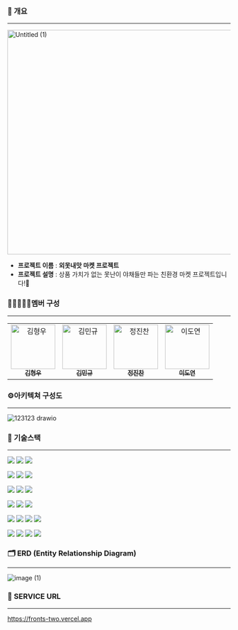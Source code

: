 ### 📄 개요
**********************
<img width="506" alt="Untitled (1)" src="https://github.com/Cheolppochwippo/oe_mos_nae_mas_market/assets/155534061/82cacd27-2237-4620-8c2b-c75de9933c52">

* **프로젝트 이름** : **외못내맛 마켓 프로젝트**
* **프로젝트 설명** : 
상품 가치가 없는 못난이 야채들만 파는 친환경 마켓 프로젝트입니다!🍊 <br>

### 👩🏼‍🤝‍👩🏼멤버 구성
**************
<table>
<tbody>
<tr>
<td align="center"><a href="https://github.com/RebbitK"><img src="https://avatars.githubusercontent.com/u/154823447?v=4" width="100px;" alt="김형우"/><br /><sub><b> 김형우 </b></sub></a><br /></td>
<td align="center"><a href="https://github.com/iminkyu"><img src="https://avatars.githubusercontent.com/u/155534061?v=4" width="100px;" alt="김민규"/><br /><sub><b> 김민규 </b></sub></a><br /></td>
<td align="center"><a href="https://github.com/Esunsin"><img src="https://avatars.githubusercontent.com/u/99011258?v=4" width="100px;" alt="정진찬"/><br /><sub><b> 정진찬 </b></sub></a><br /></td>
  <td align="center"><a href="https://github.com/noeyodeel"><img src="https://github.com/RoomRoomBnB/roombnb/assets/103111681/506242f6-eb07-4c28-9f00-caaaa3ed42dd" width="100px;" alt="이도연"/><br /><sub><b> 이도연 </b></sub></a><br /></td>
    </tr>
  </tbody>
</table>

### ⚙아키텍쳐 구성도
*********************
![123123 drawio](https://github.com/Cheolppochwippo/oe_mos_nae_mas_market/assets/155534061/d0ffd6f9-ae0c-4f3f-8e57-1c0c4e534bb3)

### 📜 기술스택
**************
<img src="https://img.shields.io/badge/spring-6DB33F?style=for-the-badge&logo=spring&logoColor=white"> <img src="https://img.shields.io/badge/java-007396?style=for-the-badge&logo=java&logoColor=white"> <img src="https://img.shields.io/badge/mysql-4479A1?style=for-the-badge&logo=mysql&logoColor=white">

<img src="https://img.shields.io/badge/amazonaws-232F3E?style=for-the-badge&logo=amazon aws&logoColor=white"> <img src="https://img.shields.io/badge/redis-DC382D?style=for-the-badge&logo=redis&logoColor=white"> <img src="https://img.shields.io/badge/amazon sqs-FF4F8B?style=for-the-badge&logo=amazonsqs&logoColor=white">

<img src="https://img.shields.io/badge/elasticsearch-005571?style=for-the-badge&logo=elasticsearch&logoColor=white"> <img src="https://img.shields.io/badge/kibana-005571?style=for-the-badge&logo=kibana&logoColor=white"> <img src="https://img.shields.io/badge/amazons3-569A31?style=for-the-badge&logo=amazons3&logoColor=white"> 

<img src="https://img.shields.io/badge/amazon elasticache-C925D1?style=for-the-badge&logo=amazon elasticache&logoColor=white"> <img src="https://img.shields.io/badge/querydsl-005571?style=for-the-badge&logo=querydsl&logoColor=white"> <img src="https://img.shields.io/badge/tosspayment-4285F4?style=for-the-badge&logo=tosspayment&logoColor=white">

<img src="https://img.shields.io/badge/github actions-2088FF?style=for-the-badge&logo=githubactions&logoColor=white"> <img src="https://img.shields.io/badge/docker-2496ED?style=for-the-badge&logo=docker&logoColor=white"> <img src="https://img.shields.io/badge/vercel-000000?style=for-the-badge&logo=vercel&logoColor=white"> <img src="https://img.shields.io/badge/google cloud-4285F4?style=for-the-badge&logo=google cloud&logoColor=white">

<img src="https://img.shields.io/badge/apache Jmeter-D22128?style=for-the-badge&logo=apache Jmeter&logoColor=white"> <img src="https://img.shields.io/badge/locust-41AD48?style=for-the-badge&logo=locust&logoColor=white"> <img src="https://img.shields.io/badge/amazon aurora mysql-FF00A0?style=for-the-badge&logo=amazon aurora mysql&logoColor=white">
<img src="https://img.shields.io/badge/amazon lambda-FF9900?style=for-the-badge&logo=amazon lambda&logoColor=white"> 

### 🗂️ ERD (Entity Relationship Diagram)
**************
![image (1)](https://github.com/Cheolppochwippo/oe_mos_nae_mas_market/assets/155534061/2e735df2-39fb-4ac9-aba1-849067ff35ce)



### 📐 SERVICE URL
**************
https://fronts-two.vercel.app



